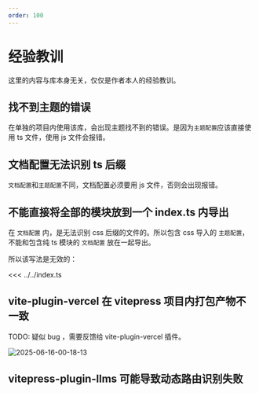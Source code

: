 ```yaml
---
order: 100
---
```


# 经验教训

这里的内容与库本身无关，仅仅是作者本人的经验教训。

## 找不到主题的错误

在单独的项目内使用该库，会出现主题找不到的错误。是因为`主题配置`应该直接使用 ts 文件，使用 js 文件会报错。

## 文档配置无法识别 ts 后缀

`文档配置`和`主题配置`不同，文档配置必须要用 js 文件，否则会出现报错。

## 不能直接将全部的模块放到一个 index.ts 内导出

在 `文档配置` 内，是无法识别 css 后缀的文件的。所以包含 css 导入的 `主题配置`，不能和包含纯 ts 模块的 `文档配置` 放在一起导出。

所以该写法是无效的：

<<< ../../index.ts

## vite-plugin-vercel 在 vitepress 项目内打包产物不一致

TODO: 疑似 bug ，需要反馈给 vite-plugin-vercel 插件。

![2025-06-16-00-18-13](https://s2.loli.net/2025/06/16/ZjpGyahSeO5MFzc.png)

## vitepress-plugin-llms 可能导致动态路由识别失败
